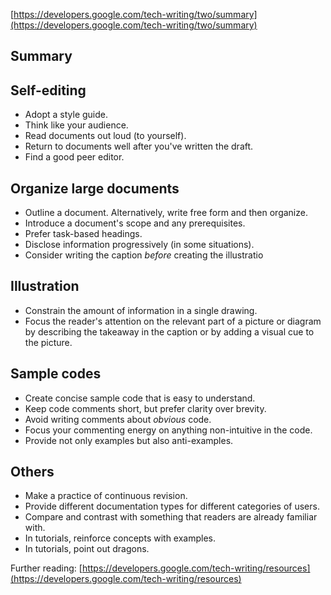 [https://developers.google.com/tech-writing/two/summary](https://developers.google.com/tech-writing/two/summary)

## Summary

## Self-editing

- Adopt a style guide.
- Think like your audience.
- Read documents out loud (to yourself).
- Return to documents well after you've written the draft.
- Find a good peer editor.



## Organize large documents

- Outline a document. Alternatively, write free form and then organize.
- Introduce a document's scope and any prerequisites.
- Prefer task-based headings.
- Disclose information progressively (in some situations).
- Consider writing the caption *before* creating the illustratio



## Illustration

- Constrain the amount of information in a single drawing.
- Focus the reader's attention on the relevant part of a picture or diagram by describing the takeaway in the caption or by adding a visual cue to the picture.



## Sample codes

- Create concise sample code that is easy to understand.
- Keep code comments short, but prefer clarity over brevity.
- Avoid writing comments about *obvious* code.
- Focus your commenting energy on anything non-intuitive in the code.
- Provide not only examples but also anti-examples.

## Others

- Make a practice of continuous revision.
- Provide different documentation types for different categories of users.
- Compare and contrast with something that readers are already familiar with.
- In tutorials, reinforce concepts with examples.
- In tutorials, point out dragons.



Further reading: [https://developers.google.com/tech-writing/resources](https://developers.google.com/tech-writing/resources)